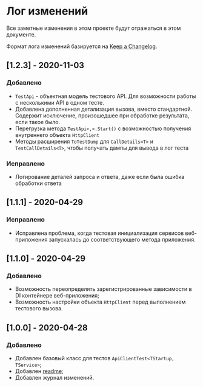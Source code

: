 # Лог изменений

Все заметные изменения в этом проекте будут отражаться в этом документе.

Формат лога изменений базируется на [Keep a Changelog](https://keepachangelog.com/en/1.0.0/).

## [1.2.3] - 2020-11-03

### Добавлено

* `TestApi` - объектная модель тестового API. Для возможности работы с несколькими API в одном тесте.
* Добавлена дополненная детализация вызова, вместо стандартной. Содержит исключение, произошедшее при обработке результата, если такое было. 
* Перегрузка метода `TestApi<,>.Start()` с возможностью получения внутреннего объекта `HttpClient`
* Методы расширения `ToTestDump` для `CallDetails<T>` и `TestCallDetails<T>`, чтобы получать дампы для вывода в лог теста

### Исправлено

* Логирование деталей запроса и ответа, даже если была ошибка обработки ответа 

## [1.1.1] - 2020-04-29

### Исправлено

* Исправлена проблема, когда тестовая инициализация сервисов веб-приложения запускалась до соответствующего метода приложения.

## [1.1.0] - 2020-04-29

### Добавлено

* Возможность переопределять зарегистрированные зависимости в DI контейнере веб-приложения;
* Возможность настройки объекта `HttpClient` перед выполнением тестового вызова.

## [1.0.0] - 2020-04-28

### Добавлено

* Добавлен базовый класс для тестов `ApiClientTest<TStartup, TService>`;
* Добавлен [readme](./readme.md);
* Добавлен журнал изменений.
